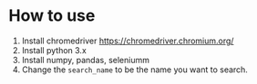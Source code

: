 # How to use
1. Install chromedriver https://chromedriver.chromium.org/
2. Install python 3.x
3. Install numpy, pandas, seleniumm
4. Change the `search_name` to be the name you want to search.


